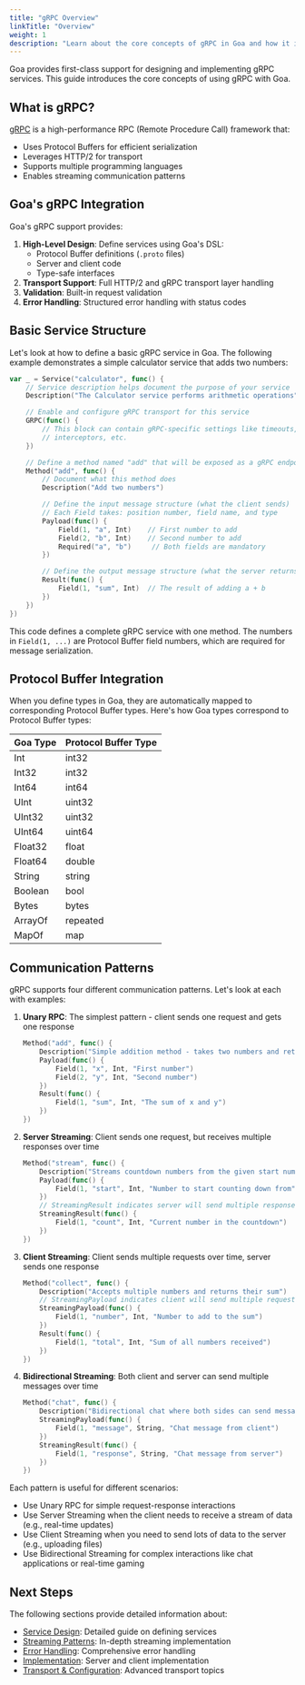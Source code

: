 ```yaml
---
title: "gRPC Overview"
linkTitle: "Overview"
weight: 1
description: "Learn about the core concepts of gRPC in Goa and how it integrates with Protocol Buffers"
---
```


Goa provides first-class support for designing and implementing gRPC services. This guide introduces the core concepts of using gRPC with Goa.

## What is gRPC?

[gRPC](https://grpc.io) is a high-performance RPC (Remote Procedure Call) framework that:
- Uses Protocol Buffers for efficient serialization
- Leverages HTTP/2 for transport
- Supports multiple programming languages
- Enables streaming communication patterns

## Goa's gRPC Integration

Goa's gRPC support provides:

1. **High-Level Design**: Define services using Goa's DSL:
   - Protocol Buffer definitions (`.proto` files)
   - Server and client code
   - Type-safe interfaces
3. **Transport Support**: Full HTTP/2 and gRPC transport layer handling
4. **Validation**: Built-in request validation
5. **Error Handling**: Structured error handling with status codes

## Basic Service Structure

Let's look at how to define a basic gRPC service in Goa. The following example demonstrates a simple calculator service that adds two numbers:

```go
var _ = Service("calculator", func() {
    // Service description helps document the purpose of your service
    Description("The Calculator service performs arithmetic operations")

    // Enable and configure gRPC transport for this service
    GRPC(func() {
        // This block can contain gRPC-specific settings like timeouts, 
        // interceptors, etc.
    })

    // Define a method named "add" that will be exposed as a gRPC endpoint
    Method("add", func() {
        // Document what this method does
        Description("Add two numbers")

        // Define the input message structure (what the client sends)
        // Each Field takes: position number, field name, and type
        Payload(func() {
            Field(1, "a", Int)    // First number to add
            Field(2, "b", Int)    // Second number to add
            Required("a", "b")     // Both fields are mandatory
        })

        // Define the output message structure (what the server returns)
        Result(func() {
            Field(1, "sum", Int)  // The result of adding a + b
        })
    })
})
```

This code defines a complete gRPC service with one method. The numbers in `Field(1, ...)` are Protocol Buffer field numbers, which are required for message serialization.

## Protocol Buffer Integration

When you define types in Goa, they are automatically mapped to corresponding Protocol Buffer types. Here's how Goa types correspond to Protocol Buffer types:

| Goa Type  | Protocol Buffer Type |
|-----------|---------------------|
| Int       | int32              |
| Int32     | int32              |
| Int64     | int64              |
| UInt      | uint32             |
| UInt32    | uint32             |
| UInt64    | uint64             |
| Float32   | float              |
| Float64   | double             |
| String    | string             |
| Boolean   | bool               |
| Bytes     | bytes              |
| ArrayOf   | repeated           |
| MapOf     | map                |

## Communication Patterns

gRPC supports four different communication patterns. Let's look at each with examples:

1. **Unary RPC**: The simplest pattern - client sends one request and gets one response
   ```go
   Method("add", func() {
       Description("Simple addition method - takes two numbers and returns their sum")
       Payload(func() {
           Field(1, "x", Int, "First number")
           Field(2, "y", Int, "Second number")
       })
       Result(func() {
           Field(1, "sum", Int, "The sum of x and y")
       })
   })
   ```

2. **Server Streaming**: Client sends one request, but receives multiple responses over time
   ```go
   Method("stream", func() {
       Description("Streams countdown numbers from the given start number")
       Payload(func() {
           Field(1, "start", Int, "Number to start counting down from")
       })
       // StreamingResult indicates server will send multiple responses
       StreamingResult(func() {
           Field(1, "count", Int, "Current number in the countdown")
       })
   })
   ```

3. **Client Streaming**: Client sends multiple requests over time, server sends one response
   ```go
   Method("collect", func() {
       Description("Accepts multiple numbers and returns their sum")
       // StreamingPayload indicates client will send multiple requests
       StreamingPayload(func() {
           Field(1, "number", Int, "Number to add to the sum")
       })
       Result(func() {
           Field(1, "total", Int, "Sum of all numbers received")
       })
   })
   ```

4. **Bidirectional Streaming**: Both client and server can send multiple messages over time
   ```go
   Method("chat", func() {
       Description("Bidirectional chat where both sides can send messages")
       StreamingPayload(func() {
           Field(1, "message", String, "Chat message from client")
       })
       StreamingResult(func() {
           Field(1, "response", String, "Chat message from server")
       })
   })
   ```

Each pattern is useful for different scenarios:
- Use Unary RPC for simple request-response interactions
- Use Server Streaming when the client needs to receive a stream of data (e.g., real-time updates)
- Use Client Streaming when you need to send lots of data to the server (e.g., uploading files)
- Use Bidirectional Streaming for complex interactions like chat applications or real-time gaming

## Next Steps

The following sections provide detailed information about:
- [Service Design](../2-service-design): Detailed guide on defining services
- [Streaming Patterns](../3-streaming): In-depth streaming implementation
- [Error Handling](../4-errors): Comprehensive error handling
- [Implementation](../5-implementation): Server and client implementation
- [Transport & Configuration](../6-transport): Advanced transport topics
